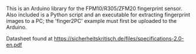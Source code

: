 This is an Arduino library for the FPM10/R305/ZFM20 fingerprint sensor.
Also included is a Python script and an executable for extracting fingerprint images to a PC; the 'finger2PC' example must first be uploaded to the Arduino.

Datasheet found at https://sicherheitskritisch.de/files/specifications-2.0-en.pdf